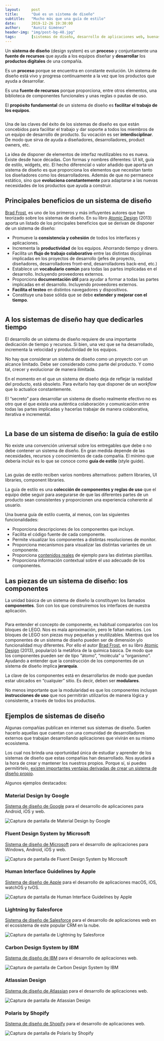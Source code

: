 ```yaml
---
layout:     post
title:      "Qué es un sistema de diseño"
subtitle:   "Mucho más que una guía de estilo"
date:       2019-12-26 19:30:00
author:     "Aunitz Giménez"
header-img: "img/post-bg-48.jpg"
tags:       [sistemas de diseño, desarrollo de aplicaciones web, buenas prácticas de diseño]
---
```


<p>Un <strong>sistema de diseño</strong> (design system) es un <strong>proceso</strong> y conjuntamente una <strong>fuente de recursos</strong> que ayuda a los equipos diseñar y <strong>desarrollar</strong> los <strong>productos digitales</strong> de una compañía.</p>

<p>Es un <strong>proceso</strong> porque se encuentra en constante evolución. Un sistema de diseño está vivo y progresa continuamente a la vez que los productos que ayuda a desarrollar.</p>

<p>Es una <strong>fuente de recursos</strong> porque proporciona, entre otros elementos, una biblioteca de componentes funcionales y unas reglas o pautas de uso.</p>

<p>El <strong>propósito fundamental</strong> de un sistema de diseño es <strong>facilitar el trabajo de los equipos</strong>.</p>

<p><img src="{{ site.baseurl }}/img/design-system-01.jpg" alt=""></p>

<p>Una de las claves del éxito de los sistemas de diseño es que están concebidos para facilitar el trabajo y dar soporte a todos los miembros de un equipo de desarrollo de producto. Su vocación es ser <strong>interdisciplinar</strong>. De modo que sirva de ayuda a diseñadores, desarrolladores, product owners, etc.</p>

<p>La idea de disponer de elementos de interfaz reutilizables no es nueva. Existe desde hace décadas. Con formas y nombres diferentes: UI kit, guía de estilo, widgets, etc. El hecho diferencial o valor añadido que aporta un sistema de diseño es que proporciona los elementos que necesitan tanto los diseñadores como los desarrolladores. Además de que no permanece estático, sino que <strong>evoluciona constantemente</strong> para adaptarse a las nuevas necesidades de los productos que ayuda a construir.</p>

<h2>Principales beneficios de un sistema de diseño</h2>

<p><a href="https://bradfrost.com/" target="_blank" rel="noopener">Brad Frost</a>, es uno de los primeros y más influyentes autores que han teorizado sobre los sistemas de diseño. En su libro <a href="http://atomicdesign.bradfrost.com/table-of-contents/" target="_blank" rel="noopener">Atomic Design</a> (2013) aporta un listado de los principales beneficios que se derivan de disponer de un sistema de diseño:</p>

<ul>
    <li>Promueve la <strong>consistencia y cohesión</strong> de todos los interfaces y aplicaciones.</li>
    <li>Incrementa la <strong>productividad</strong> de los equipos. Ahorrando tiempo y dinero.</li>
    <li>Facilita un <strong>flujo de trabajo colaborativo</strong> entre las distintas disciplinas implicadas en los proyectos de desarrollo (jefes de proyecto, diseñadores, desarrolladores front-end, desarrolladores back-end, etc.)</li>
    <li>Establece un <strong>vocabulario común</strong> para todas las partes implicadas en el desarrollo. Incluyendo proveedores externos.</li>
    <li>Proporciona <strong>documentación útil</strong> para ayudar a formar a todas las partes implicadas en el desarrollo. Incluyendo proveedores externos.</li>
    <li><strong>Facilita el testeo</strong> en distintos navegadores y dispositivos.</li>
    <li>Constituye una base sólida que se debe <strong>extender y mejorar con el tiempo</strong>.</li>
</ul>

<p><img src="{{ site.baseurl }}/img/design-system-02.jpg" alt=""></p>

<h2>A los sistemas de diseño hay que dedicarles tiempo</h2>

<p>El desarrollo de un sistema de diseño requiere de una importante dedicación de tiempo y recursos. Si bien, una vez que se ha desarrollado, incrementa la velocidad y productividad de los equipos.</p>

<p>No hay que considerar un sistema de diseño como un proyecto con un alcance limitado. Debe ser considerado como parte del producto. Y como tal, crecer y evolucionar de manera ilimitada.</p>

<p>En el momento en el que un sistema de diseño deja de reflejar la realidad del producto, está obsoleto. Para evitarlo hay que disponer de un <em>workflow</em> que lo actualice constantemente.</p>

<p>El “secreto” para desarrollar un sistema de diseño realmente efectivo no es otro que el que exista una auténtica colaboración y comunicación entre todas las partes implicadas y hacerlas trabajar de manera colaborativa, iterativa e incremental.</p>

<p class="center-block"><img src="{{ site.baseurl }}/img/design-system-03.png" alt=""></p>

<h2>La base de un sistema de diseño: la guía de estilo</h2>

<p>No existe una convención universal sobre los entregables que debe o no debe contener un sistema de diseño. En gran medida depende de las necesidades, recursos y conocimientos de cada compañía. El mínimo que debería incluir es lo que se conoce como <strong>guía de estilo</strong> (style guide).</p>

<p><img src="{{ site.baseurl }}/img/design-system-04.png" alt=""></p>

<p>Las guías de estilo reciben varios nombres alternativos: pattern libraries, UI libraries, component libraries.</p>

<p>La guía de estilo es una <strong>colección de componentes y reglas de uso</strong> que el equipo debe seguir para asegurarse de que las diferentes partes de un producto sean consistentes y proporcionen una experiencia coherente al usuario.</p>

<p>Una buena guía de estilo cuenta, al menos, con las siguientes funcionalidades:</p>

<ul>
    <li>Proporciona descripciones de los componentes que incluye.</li>
    <li>Facilita el código fuente de cada componente.</li>
    <li>Permite visualizar los componentes a distintas resoluciones de monitor.</li>
    <li>Proporciona mecanismos para visualizar las distintas variantes de un componente.</li>
    <li>Proporciona <a href="{{ site.baseurl }}{% post_url 2019-11-02-tip-15-contenido-precede-diseno %}">contenidos reales</a> de ejemplo para las distintas plantillas.</li>
    <li>Proporciona información contextual sobre el uso adecuado de los componentes.</li>
</ul>

<h2>Las piezas de un sistema de diseño: los componentes</h2>

<p>La unidad básica de un sistema de diseño la constituyen los llamados <strong>componentes</strong>. Son con los que construiremos los interfaces de nuestra aplicación.</p>

<p><img src="{{ site.baseurl }}/img/design-system-05.jpg" alt=""></p>

<p>Para entender el concepto de componente, es habitual compararlos con los bloques de LEGO. Nos es mala aproximación, pero le faltan matices. Los bloques de LEGO son piezas muy pequeñas y reutilizables. Mientras que los componentes de un sistema de diseño pueden ser de dimensión y/o funcionalidad muy diferentes. Por ello el autor <a href="https://bradfrost.com/" target="_blank" rel="noopener">Brad Frost</a>, en su libro <a href="http://atomicdesign.bradfrost.com/table-of-contents/" target="_blank" rel="noopener">Atomic Design</a> (2013), popularizó la metáfora de la química básica. De modo que los componentes pueden ser de tipo “átomo”, “molécula” u “organismo”. Ayudando a entender que la construcción de los componentes de un sistema de diseño implica <strong>jerarquía</strong>.</p>

<p>La clave de los componentes está en desarrollarlos de modo que puedan estar ubicados en “cualquier” sitio. Es decir, deben ser <strong>modulares</strong>.</p>

<p>No menos importante que la modularidad es que los componentes incluyan <strong>instrucciones de uso</strong> que nos permitirán utilizarlos de manera lógica y consistente, a través de todos los productos.</p>

<h2>Ejemplos de sistemas de diseño</h2>

<p>Algunas compañías publican en internet sus sistemas de diseño. Suelen hacerlo aquellas que cuentan con una comunidad de desarrolladores externos que trabajan desarrollando aplicaciones que vivirán en su mismo ecosistema.</p>

<p>Los cual nos brinda una oportunidad única de estudiar y aprender de los sistemas de diseño que estas compañías han desarrollado. Nos ayudará a la hora de crear y mantener los nuestros propios. Porque sí, si puedes permitírtelo, <a href="{{ site.baseurl }}{% post_url 2019-02-07-ventajas-diseno-interfaz-personalizado %}">existen importantes ventajas derivadas de crear un sistema de diseño propio</a>.</p>

<p>Algunos ejemplos destacados:</p>

<h3>Material Design by Google</h3>

<p><a href="https://material.io/" target="_blank" rel="noopener">Sistema de diseño de Google</a> para el desarrollo de aplicaciones para Android, iOS y web.</p>

<p><img src="{{ site.baseurl }}/img/design-system-google.png" alt="Captura de pantalla de Material Design by Google"></p>

<h3>Fluent Design System by Microsoft</h3>

<p><a href="https://www.microsoft.com/design/fluent/" target="_blank" rel="noopener">Sistema de diseño de Microsoft</a> para el desarrollo de aplicaciones para Windows, Android, iOS y web.</p>

<p><img src="{{ site.baseurl }}/img/design-system-microsoft.png" alt="Captura de pantalla de Fluent Design System by Microsoft"></p>

<h3>Human Interface Guidelines by Apple</h3>

<p><a href="https://developer.apple.com/design/" target="_blank" rel="noopener">Sistema de diseño de Apple</a> para el desarrollo de aplicaciones macOS, iOS, watchOS y tvOS.</p>

<p><img src="{{ site.baseurl }}/img/design-system-apple.png" alt="Captura de pantalla de Human Interface Guidelines by Apple"></p>

<h3>Lightning by Salesforce</h3>

<p><a href="https://www.lightningdesignsystem.com/" target="_blank" rel="noopener">Sistema de diseño de Salesforce</a> para el desarrollo de aplicaciones web en el ecosistema de este popular CRM en la nube.</p>

<p><img src="{{ site.baseurl }}/img/design-system-salesforce.png" alt="Captura de pantalla de Lightning by Salesforce"></p>

<h3>Carbon Design System by IBM</h3>

<p><a href="https://www.carbondesignsystem.com/" target="_blank" rel="noopener">Sistema de diseño de IBM</a> para el desarrollo de aplicaciones web.</p>

<p><img src="{{ site.baseurl }}/img/design-system-ibm.png" alt="Captura de pantalla de Carbon Design System by IBM"></p>

<h3>Atlassian Design</h3>

<p><a href="https://atlassian.design/" target="_blank" rel="noopener">Sistema de diseño de Atlassian</a> para el desarrollo de aplicaciones web.</p>

<p><img src="{{ site.baseurl }}/img/design-system-atlassian.png" alt="Captura de pantalla de Atlassian Design"></p>

<h3>Polaris by Shopify</h3>

<p><a href="https://polaris.shopify.com/" target="_blank" rel="noopener">Sistema de diseño de Shopify</a> para el desarrollo de aplicaciones web.</p>

<p><img src="{{ site.baseurl }}/img/design-system-shopify.png" alt="Captura de pantalla de Polaris by Shopify"></p>
